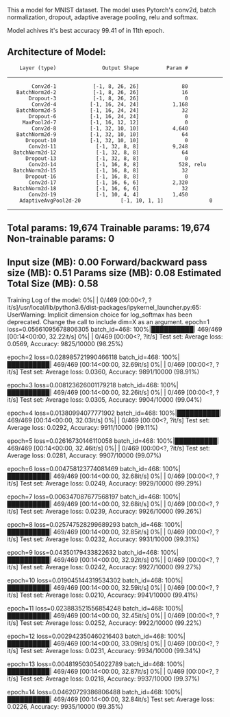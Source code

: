This a model for MNIST dataset.
The model uses Pytorch's conv2d, batch normalization, dropout, adaptive average pooling, relu and softmax.

Model achives it's best accuracy 99.41 of in 11th epoch. 

Architecture of Model:
----------------------------------------------------------------
        Layer (type)               Output Shape         Param #
----------------------------------------------------------------
            Conv2d-1            [-1, 8, 26, 26]              80
       BatchNorm2d-2            [-1, 8, 26, 26]              16
           Dropout-3            [-1, 8, 26, 26]               0
            Conv2d-4           [-1, 16, 24, 24]           1,168
       BatchNorm2d-5           [-1, 16, 24, 24]              32
           Dropout-6           [-1, 16, 24, 24]               0
         MaxPool2d-7           [-1, 16, 12, 12]               0
            Conv2d-8           [-1, 32, 10, 10]           4,640
       BatchNorm2d-9           [-1, 32, 10, 10]              64
          Dropout-10           [-1, 32, 10, 10]               0
           Conv2d-11             [-1, 32, 8, 8]           9,248
      BatchNorm2d-12             [-1, 32, 8, 8]              64
          Dropout-13             [-1, 32, 8, 8]               0
           Conv2d-14             [-1, 16, 8, 8]             528, relu 
      BatchNorm2d-15             [-1, 16, 8, 8]              32
          Dropout-16             [-1, 16, 8, 8]               0
           Conv2d-17             [-1, 16, 6, 6]           2,320
      BatchNorm2d-18             [-1, 16, 6, 6]              32
           Conv2d-19             [-1, 10, 4, 4]           1,450
        AdaptiveAvgPool2d-20             [-1, 10, 1, 1]               0
----------------------------------------------------------------
Total params: 19,674
Trainable params: 19,674
Non-trainable params: 0
----------------------------------------------------------------
Input size (MB): 0.00
Forward/backward pass size (MB): 0.51
Params size (MB): 0.08
Estimated Total Size (MB): 0.58
----------------------------------------------------------------

Training Log of the model:
  0%|          | 0/469 [00:00<?, ?it/s]/usr/local/lib/python3.6/dist-packages/ipykernel_launcher.py:65: UserWarning: Implicit dimension choice for log_softmax has been deprecated. Change the call to include dim=X as an argument.
epoch=1 loss=0.05661095678806305 batch_id=468: 100%|██████████| 469/469 [00:14<00:00, 32.22it/s]
  0%|          | 0/469 [00:00<?, ?it/s]
Test set: Average loss: 0.0569, Accuracy: 9825/10000 (98.25%)

epoch=2 loss=0.028985721990466118 batch_id=468: 100%|██████████| 469/469 [00:14<00:00, 32.69it/s]
  0%|          | 0/469 [00:00<?, ?it/s]
Test set: Average loss: 0.0360, Accuracy: 9891/10000 (98.91%)

epoch=3 loss=0.008123626001179218 batch_id=468: 100%|██████████| 469/469 [00:14<00:00, 32.26it/s]
  0%|          | 0/469 [00:00<?, ?it/s]
Test set: Average loss: 0.0305, Accuracy: 9904/10000 (99.04%)

epoch=4 loss=0.01380994077771902 batch_id=468: 100%|██████████| 469/469 [00:14<00:00, 32.03it/s]
  0%|          | 0/469 [00:00<?, ?it/s]
Test set: Average loss: 0.0292, Accuracy: 9911/10000 (99.11%)

epoch=5 loss=0.02616730146110058 batch_id=468: 100%|██████████| 469/469 [00:14<00:00, 32.46it/s]
  0%|          | 0/469 [00:00<?, ?it/s]
Test set: Average loss: 0.0281, Accuracy: 9907/10000 (99.07%)

epoch=6 loss=0.004758123774081469 batch_id=468: 100%|██████████| 469/469 [00:14<00:00, 32.68it/s]
  0%|          | 0/469 [00:00<?, ?it/s]
Test set: Average loss: 0.0249, Accuracy: 9929/10000 (99.29%)

epoch=7 loss=0.006347087677568197 batch_id=468: 100%|██████████| 469/469 [00:14<00:00, 32.68it/s]
  0%|          | 0/469 [00:00<?, ?it/s]
Test set: Average loss: 0.0239, Accuracy: 9926/10000 (99.26%)

epoch=8 loss=0.025747528299689293 batch_id=468: 100%|██████████| 469/469 [00:14<00:00, 32.85it/s]
  0%|          | 0/469 [00:00<?, ?it/s]
Test set: Average loss: 0.0232, Accuracy: 9931/10000 (99.31%)

epoch=9 loss=0.04350179433822632 batch_id=468: 100%|██████████| 469/469 [00:14<00:00, 32.92it/s]
  0%|          | 0/469 [00:00<?, ?it/s]
Test set: Average loss: 0.0242, Accuracy: 9927/10000 (99.27%)

epoch=10 loss=0.019045144319534302 batch_id=468: 100%|██████████| 469/469 [00:14<00:00, 32.59it/s]
  0%|          | 0/469 [00:00<?, ?it/s]
Test set: Average loss: 0.0210, Accuracy: 9941/10000 (99.41%)

epoch=11 loss=0.023883521556854248 batch_id=468: 100%|██████████| 469/469 [00:14<00:00, 32.45it/s]
  0%|          | 0/469 [00:00<?, ?it/s]
Test set: Average loss: 0.0252, Accuracy: 9922/10000 (99.22%)

epoch=12 loss=0.002942350460216403 batch_id=468: 100%|██████████| 469/469 [00:14<00:00, 33.09it/s]
  0%|          | 0/469 [00:00<?, ?it/s]
Test set: Average loss: 0.0231, Accuracy: 9934/10000 (99.34%)

epoch=13 loss=0.004819503054022789 batch_id=468: 100%|██████████| 469/469 [00:14<00:00, 32.87it/s]
  0%|          | 0/469 [00:00<?, ?it/s]
Test set: Average loss: 0.0218, Accuracy: 9937/10000 (99.37%)

epoch=14 loss=0.04620729386806488 batch_id=468: 100%|██████████| 469/469 [00:14<00:00, 32.84it/s]
Test set: Average loss: 0.0226, Accuracy: 9935/10000 (99.35%)


